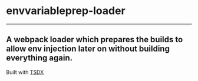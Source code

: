 # envvariableprep-loader

---

## A webpack loader which prepares the builds to allow env injection later on without building everything again.

Built with [TSDX](https://github.com/jaredpalmer/tsdx)
